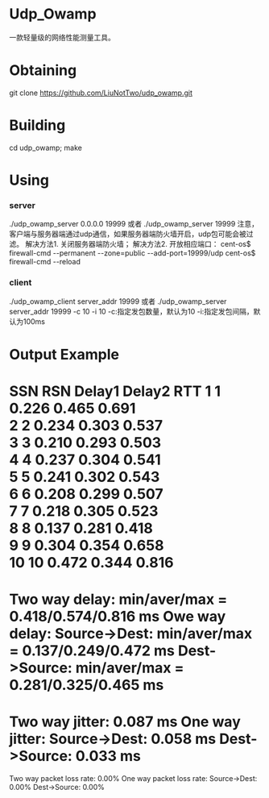 # Udp_Owamp
一款轻量级的网络性能测量工具。

# Obtaining
git clone https://github.com/LiuNotTwo/udp_owamp.git

# Building
cd udp_owamp; make

# Using
### server
./udp_owamp_server 0.0.0.0 19999 或者 ./udp_owamp_server 19999
注意，客户端与服务器端通过udp通信，如果服务器端防火墙开启，udp包可能会被过滤。
解决方法1. 关闭服务器端防火墙；
解决方法2. 开放相应端口：
    cent-os$ firewall-cmd --permanent --zone=public --add-port=19999/udp
    cent-os$ firewall-cmd --reload
    
### client
./udp_owamp_client server_addr 19999 或者 ./udp_owamp_server server_addr 19999 -c 10 -i 10
-c:指定发包数量，默认为10
-i:指定发包间隔，默认为100ms


# Output Example
SSN       RSN       Delay1    Delay2    RTT
1         1         0.226     0.465     0.691     
2         2         0.234     0.303     0.537     
3         3         0.210     0.293     0.503     
4         4         0.237     0.304     0.541     
5         5         0.241     0.302     0.543     
6         6         0.208     0.299     0.507     
7         7         0.218     0.305     0.523     
8         8         0.137     0.281     0.418     
9         9         0.304     0.354     0.658     
10        10        0.472     0.344     0.816     
===============================================
Two way delay:
    min/aver/max = 0.418/0.574/0.816 ms
Owe way delay:
    Source->Dest: min/aver/max = 0.137/0.249/0.472 ms
    Dest->Source: min/aver/max = 0.281/0.325/0.465 ms
===============================================
Two way jitter:
    0.087 ms
One way jitter:
    Source->Dest: 0.058 ms
    Dest->Source: 0.033 ms
===============================================
Two way packet loss rate:
    0.00%
One way packet loss rate:
    Source->Dest: 0.00%
    Dest->Source: 0.00%
